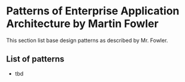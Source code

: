 # Patterns of Enterprise Application Architecture by Martin Fowler
This section list base design patterns as described by Mr. Fowler.

## List of patterns

 - tbd